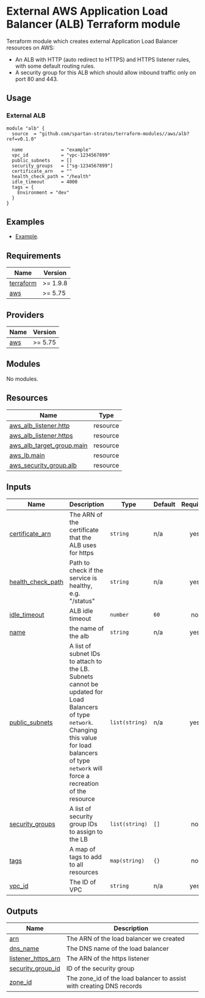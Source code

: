 # External AWS Application Load Balancer (ALB) Terraform module

Terraform module which creates external Application Load Balancer resources on AWS:

- An ALB with HTTP (auto redirect to HTTPS) and HTTPS listener rules, with some default routing rules.
- A security group for this ALB which should allow inbound traffic only on port 80 and 443.

## Usage

### External ALB

```hcl
module "alb" {
  source  = "github.com/spartan-stratos/terraform-modules//aws/alb?ref=v0.1.0"

  name              = "example"
  vpc_id            = "vpc-1234567899"
  public_subnets    = [] 
  security_groups   = ["sg-1234567899"]
  certificate_arn   = ""
  health_check_path = "/health"
  idle_timeout      = 4000
  tags = {
    Environment = "dev"
  }
}

```

## Examples

- [Example](examples/complete/).

<!-- BEGIN_TF_DOCS -->

## Requirements

| Name                                                                      | Version  |
|---------------------------------------------------------------------------|----------|
| <a name="requirement_terraform"></a> [terraform](#requirement\_terraform) | >= 1.9.8 |
| <a name="requirement_aws"></a> [aws](#requirement\_aws)                   | \>= 5.75 |

## Providers

| Name                                              | Version  |
|---------------------------------------------------|----------|
| <a name="provider_aws"></a> [aws](#provider\_aws) | \>= 5.75 |

## Modules

No modules.

## Resources

| Name                                                                                                                      | Type     |
|---------------------------------------------------------------------------------------------------------------------------|----------|
| [aws_alb_listener.http](https://registry.terraform.io/providers/hashicorp/aws/latest/docs/resources/alb_listener)         | resource |
| [aws_alb_listener.https](https://registry.terraform.io/providers/hashicorp/aws/latest/docs/resources/alb_listener)        | resource |
| [aws_alb_target_group.main](https://registry.terraform.io/providers/hashicorp/aws/latest/docs/resources/alb_target_group) | resource |
| [aws_lb.main](https://registry.terraform.io/providers/hashicorp/aws/latest/docs/resources/lb)                             | resource |
| [aws_security_group.alb](https://registry.terraform.io/providers/hashicorp/aws/latest/docs/resources/security_group)      | resource |

## Inputs

| Name                                                                                      | Description                                                                                                                                                                                                | Type           | Default | Required |
|-------------------------------------------------------------------------------------------|------------------------------------------------------------------------------------------------------------------------------------------------------------------------------------------------------------|----------------|---------|:--------:|
| <a name="input_certificate_arn"></a> [certificate\_arn](#input\_certificate\_arn)         | The ARN of the certificate that the ALB uses for https                                                                                                                                                     | `string`       | n/a     |   yes    |
| <a name="input_health_check_path"></a> [health\_check\_path](#input\_health\_check\_path) | Path to check if the service is healthy, e.g. "/status"                                                                                                                                                    | `string`       | n/a     |   yes    |
| <a name="input_idle_timeout"></a> [idle\_timeout](#input\_idle\_timeout)                  | ALB idle timeout                                                                                                                                                                                           | `number`       | `60`    |    no    |
| <a name="input_name"></a> [name](#input\_name)                                            | the name of the alb                                                                                                                                                                                        | `string`       | n/a     |   yes    |
| <a name="input_public_subnets"></a> [public\_subnets](#input\_public\_subnets)            | A list of subnet IDs to attach to the LB. Subnets cannot be updated for Load Balancers of type `network`. Changing this value for load balancers of type `network` will force a recreation of the resource | `list(string)` | n/a     |   yes    |
| <a name="input_security_groups"></a> [security\_groups](#input\_security\_groups)         | A list of security group IDs to assign to the LB                                                                                                                                                           | `list(string)` | `[]`    |    no    |
| <a name="input_tags"></a> [tags](#input\_tags)                                            | A map of tags to add to all resources                                                                                                                                                                      | `map(string)`  | `{}`    |    no    |
| <a name="input_vpc_id"></a> [vpc\_id](#input\_vpc\_id)                                    | The ID of VPC                                                                                                                                                                                              | `string`       | n/a     |   yes    |

## Outputs

| Name                                                                                           | Description                                                           |
|------------------------------------------------------------------------------------------------|-----------------------------------------------------------------------|
| <a name="output_arn"></a> [arn](#output\_arn)                                                  | The ARN of the load balancer we created                               |
| <a name="output_dns_name"></a> [dns\_name](#output\_dns\_name)                                 | The DNS name of the load balancer                                     |
| <a name="output_listener_https_arn"></a> [listener\_https\_arn](#output\_listener\_https\_arn) | The ARN of the https listener                                         |
| <a name="output_security_group_id"></a> [security\_group\_id](#output\_security\_group\_id)    | ID of the security group                                              |
| <a name="output_zone_id"></a> [zone\_id](#output\_zone\_id)                                    | The zone\_id of the load balancer to assist with creating DNS records |

<!-- END_TF_DOCS -->